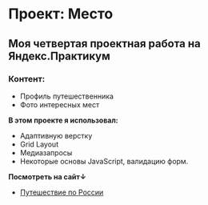 # Проект: Место

## Моя четвертая проектная работа на Яндекс.Практикум

### Контент:
* Профиль путешественника
* Фото интересных мест

**В этом проекте я использовал:**

* Адаптивную верстку
* Grid Layout
* Медиазапросы
* Некоторые основы JavaScript, валидацию форм.

**Посмотреть на сайт↓**

* [Путешествие по России](https://alexfedoroff.github.io/mesto/)
